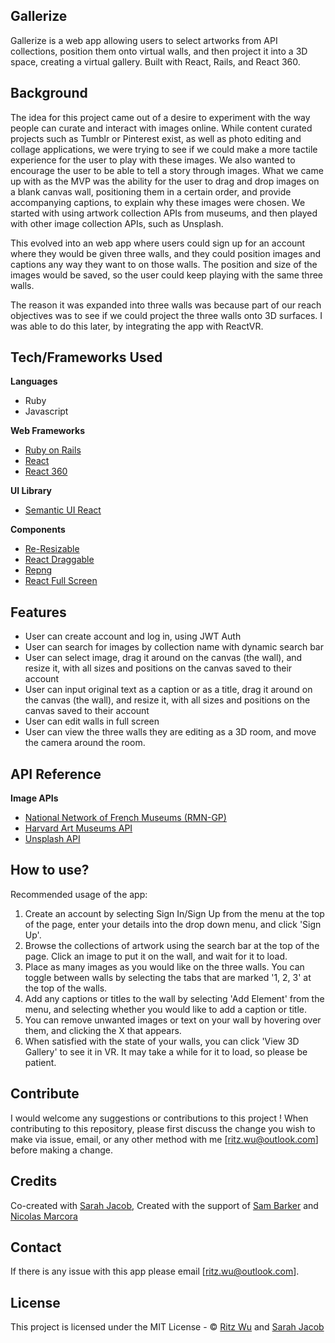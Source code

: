 ## Gallerize
Gallerize is a web app allowing users to select artworks from API collections, position them onto virtual walls, and then project it into a 3D space, creating a virtual gallery. Built with React, Rails, and React 360.

## Background
The idea for this project came out of a desire to experiment with the way people can curate and interact with images online. While content curated projects such as Tumblr or Pinterest exist, as well as photo editing and collage applications, we were trying to see if we could make a more tactile experience for the user to play with these images. We also wanted to encourage the user to be able to tell a story through images. What we came up with as the MVP was the ability for the user to drag and drop images on a blank canvas wall, positioning them in a certain order, and provide accompanying captions, to explain why these images were chosen. We started with using artwork collection APIs from museums, and then played with other image collection APIs, such as Unsplash.

This evolved into an web app where users could sign up for an account where they would be given three walls, and they could position images and captions any way they want to on those walls. The position and size of the images would be saved, so the user could keep playing with the same three walls.

The reason it was expanded into three walls was because part of our reach objectives was to see if we could project the three walls onto 3D surfaces. I was able to do this later, by integrating the app with ReactVR. 

## Tech/Frameworks Used

<b>Languages</b>
- Ruby
- Javascript

<b>Web Frameworks</b>
- [Ruby on Rails](https://rubyonrails.org/)
- [React](https://reactjs.org/)
- [React 360](https://facebook.github.io/react-360/)

<b>UI Library</b>
- [Semantic UI React](https://react.semantic-ui.com/)

<b>Components</b>
- [Re-Resizable](https://github.com/bokuweb/re-resizable)
- [React Draggable](https://mzabriskie.github.io/react-draggable)
- [Repng](https://github.com/jxnblk/repng)
- [React Full Screen](https://www.npmjs.com/package/react-full-screen)

## Features
- User can create account and log in, using JWT Auth 
- User can  search for images by collection name with dynamic search bar
- User can select image, drag it around on the canvas (the wall), and resize it, with all sizes and positions on the canvas saved to their account
- User can input original text as a caption or as a title, drag it around on the canvas (the wall), and resize it, with all sizes and positions on the canvas saved to their account
- User can edit walls in full screen
- User can view the three walls they are editing as a 3D room, and move the camera around the room.

## API Reference

<b>Image APIs</b>
- [National Network of French Museums (RMN-GP)](https://api.art.rmngp.fr/?locale=en)
- [Harvard Art Museums API](https://mzabriskie.github.io/react-draggable)
- [Unsplash API](https://github.com/jxnblk/repng)


## How to use?
Recommended usage of the app:
1) Create an account by selecting Sign In/Sign Up from the menu at the top of the page, enter your details into the drop down menu, and click 'Sign Up'.
2) Browse the collections of artwork using the search bar at the top of the page. Click an image to put it on the wall, and wait for it to load.
3) Place as many images as you would like on the three walls. You can toggle between walls by selecting the tabs that are marked '1, 2, 3' at the top of the walls. 
4) Add any captions or titles to the wall by selecting 'Add Element' from the menu, and selecting whether you would like to add a caption or title.
5) You can remove unwanted images or text on your wall by hovering over them, and clicking the X that appears.
6) When satisfied with the state of your walls, you can click 'View 3D Gallery' to see it in VR. It may take a while for it to load, so please be patient.

## Contribute

I would welcome any suggestions or contributions to this project ! When contributing to this repository, please first discuss the change you wish to make via issue, email, or any other method with me [ritz.wu@outlook.com] before making a change.

## Credits
Co-created with [Sarah Jacob](https://github.com/sjacodes), Created with the support of [Sam Barker](https://github.com/bamsarker) and [Nicolas Marcora](https://github.com/MinimumViablePerson)

## Contact
If there is any issue with this app please email [ritz.wu@outlook.com].

## License
This project is licensed under the MIT License - © [Ritz Wu](http://www.ritsu.net/) and [Sarah Jacob](https://github.com/sjacodes)
